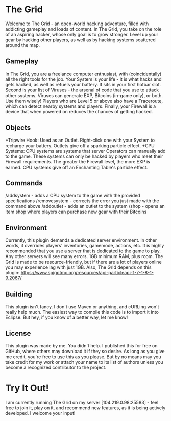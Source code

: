 # The Grid
Welcome to The Grid - an open-world hacking adventure, filled with addicting gameplay and loads of content. In The Grid, you take on the role of an aspiring hacker, whose only goal is to grow stronger. Level up your gear by hacking other players, as well as by hacking systems scattered around the map.

## Gameplay
In The Grid, you are a freelance computer enthusiast, with (coincidentally) all the right tools for the job. Your System is your life - it is what hacks and gets hacked, as well as refuels your battery. It sits in your first hotbar slot. Second is your list of Viruses - the arsenal of code that you use to attack other systems. Viruses can generate EXP, Bitcoins (in-game only), or both. Use them wisely! Players who are Level 5 or above also have a Traceroute, which can detect nearby systems and players. Finally, your Firewall is a device that when powered on reduces the chances of getting hacked.

## Objects
+Tripwire Hook: Used as an Outlet. Right-click one with your System to recharge your battery. Outlets give off a sparking particle effect.
+CPU Systems: CPU systems are systems that server Operators can manually add to the game. These systems can only be hacked by players who meet their Firewall requirements. The greater the Firewall level, the more EXP is earned. CPU systems give off an Enchanting Table's particle effect.

## Commands
/addsystem <name> <level> - adds a CPU system to the game with the provided specifications
/removesystem <name> - corrects the error you just made with the command above
/addoutlet - adds an outlet to the system
/shop - opens an item shop where players can purchase new gear with their Bitcoins

## Environment
Currently, this plugin demands a dedicated server environment. In other words, it overrides players' inventories, gamemode, actions, etc. It is highly recommended that you use a server that is dedicated to the game to play. Any other servers will see many errors. 1GB minimum RAM, plus room. The Grid is made to be resource-friendly, but if there are a lot of players online you may experience lag with just 1GB. Also, The Grid depends on this plugin: https://www.spigotmc.org/resources/api-particleapi-1-7-1-8-1-9.2067/

## Building
This plugin isn't fancy. I don't use Maven or anything, and cURLing won't really help much. The easiest way to compile this code is to import it into Eclipse. But hey, if you know of a better way, let me know!

## License
This plugin was made by me. You didn't help. I published this for free on GitHub, where others may download it if they so desire. As long as you give me credit, you're free to use this as you please. But by no means may you take credit for my work or attach your name to its list of authors unless you become a recognized contributor to the project.

# Try It Out!
I am currently running The Grid on my server [104.219.0.98:25583] - feel free to join it, play on it, and recommend new features, as it is being actively developed. I welcome your input!
